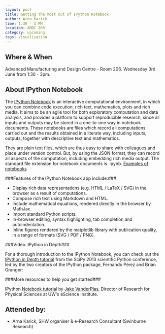 ```yaml
---
layout: post
title: Getting the most out of IPython Notebook
author: Arna Karick
time: 1:30 - 3 PM
location: AMDC 206
category: upcoming
tags: visualisation
---
```


## Where & When

Advanced Manufacturing and Design Centre - Room 206. Wednesday 3rd June from 1:30 - 3pm.

## About IPython Notebook
The [IPython Notebook](http://ipython.org/notebook.html) is an interactive computational environment, in which you can combine code execution, rich text, mathematics, plots and rich media. It aims to be an agile tool for both exploratory computation and data analysis, and provides a platform to support reproducible research, since all inputs and outputs may be stored in a one-to-one way in notebook documents. These notebooks are files which record all computations carried out and the results obtained in a literate way, including inputs, outputs, together with descriptive text and mathematics.

They are plain text files, which are thus easy to share with colleagues and place under version control. But, by using the JSON format, they can record all aspects of the computation, including embedding rich media output. The standard file extension for notebook documents is .ipynb. [Examples of notebooks](http://nbviewer.ipython.org/)

###Features of the IPython Notebook app include:###

* Display rich data representations (e.g. HTML / LaTeX / SVG) in the browser as a result of computations.
* Compose rich text using Markdown and HTML.
* Include mathematical equations, rendered directly in the browser by MathJax.
* Import standard Python scripts.
* In-browser editing, syntax highlighting, tab completion and autoindentation.
* Inline figures rendered by the matplotlib library with publication quality, in a range of formats (SVG / PDF / PNG).

###Video: IPython in Depth###

For a thorough introduction to the IPython Notebook, you can check out the [IPython in Depth tutorial](https://www.youtube.com/watch?t=10&v=xe_ATRmw0KM) from the SciPy 2013 scientific Python conference, led by the two creators of the IPython package, Fernando Pérez and Brian Granger:

###More resources to help you get started###

IPython [Notebook tutorial](http://www.astro.washington.edu/users/vanderplas/Astr599/notebooks/03_IPython_intro) by [Jake VanderPlas](http://www.astro.washington.edu/users/vanderplas/), Director of Research for Physical Sciences at UW's eScience Institute.

## Attended by:
<ul>
<li>Arna Karick, SHW organiser  &amp; e-Research Consultant (Swinburne Research)</li>
</ul>
